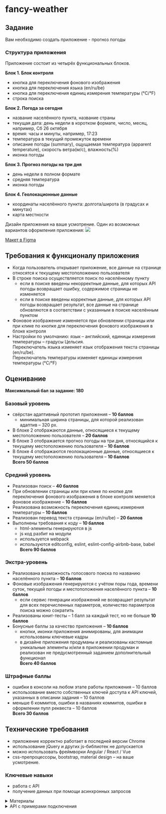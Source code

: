# fancy-weather

## Задание
Вам необходимо создать приложение - прогноз погоды

### Структура приложения
Приложение состоит из четырёх функциональных блоков. 

**Блок 1. Блок контроля**
- кнопка для переключения фонового изображения
- кнопка для переключения языка (en/ru/be) 
- кнопка для переключения единиц измерения температуры (°C/°F)
- строка поиска

**Блок 2. Погода за сегодня**
- название населённого пункта, название страны
- текущая дата: день недели в коротком формате, число, месяц, например, Сб 26 октября
- время: часы и минуты, например, 17:23
- температура в текущий промежуток времени
- описание погоды (summary), ощущаемая температура (apparent temperature), скорость ветра(м/с), влажность(%)
- иконка погоды

**Блок 3. Прогноз погоды на три дня**
- день недели в полном формате
- средняя температура
- иконка погоды 

**Блок 4. Геолокационные данные**
- координаты населённого пункта: долгота/широта (в градусах и минутах)
- карта местности

Дизайн приложения на ваше усмотрение.
Один из возможных вариантов оформления приложения: 
![](https://bit.ly/2rvqIIt)
  
[Макет в Figma](https://www.figma.com/file/3aQwTNcZWg5CTuvlQ1t5MQ/fancy-weather?node-id=0%3A1)
  

## Требования к функционалу приложения
- Когда пользователь открывает приложение, все данные на странице относятся к текущему местоположению пользователя
- В строке поиска осуществляется поиск по населённому пункту
  - если в поиске введены некорректные данные, для которых API погоды возвращает ошибку, содержимое страницы не изменяется
  - если в поиске введены корректные данные, для которых API погоды возвращает результат, все данные на странице обновляются в соответствии с указанным в поиске населённым пунктом
- Фоновое изображение изменяется при обновлении страницы или при клике по кнопке для переключения фонового изображения в блоке контроля   
- Настройки по умолчанию: язык – английский, единицы измерения температуры – градусы Цельсия.   
Переключатель языка изменяет язык отображения текста страницы (en/ru/be).   
Переключатель температуры изменяет единицы измерения температуры  (°C/°F)  

## Оценивание
**Максимальный бал за задание: 180**

### Базовый уровень
- свёрстан адаптивный прототип приложения – **10 баллов**
  - минимальная ширина страницы, для которой реализован адаптив – 320 рх. 
- В блоке 2 отображаются данные, относящиеся к текущему местоположению пользователя – **20 баллов**
- В блоке 3 отображается прогноз погоды на три дня, относящийся к текущему местоположению пользователя – **10 баллов**
- В блоке 4 отображаются геолокационные данные, относящиеся к текущему местоположению пользователя – **10 баллов**     
**Всего 50 баллов**

### Средний уровень
- Реализован поиск – **40 баллов**
- При обновлении страницы или при клике по кнопке для переключения фонового изображения в блоке контроля меняется фоновое изображение – **10 баллов**
- Реализована возможность переключения единиц измерения температуры  – **10 баллов**
- Реализован перевод текста страницы (en/ru/be) – **20 баллов**
- Выполнены требования к коду – **10 баллов**
  - html-элементы генерируются в js
  - js код разбит на модули
  - используется webpack
  - используются editconfig, eslint, eslint-config-airbnb-base, babel       
**Всего 90 баллов**

### Экстра-уровень 
- Реализована возможность голосового поиска по названию населённого пункта – **10 баллов**
- Фоновые изображения генерируются с учётом поры года, времени суток, текущей погоды и местоположения населённого пункта – **10 баллов**
  - если сервис генерации изображений не возвращает результат для всех перечисленных параметров, количество параметров поиска можно сократить
- Реализованы юнит-тесты – 1 балл за каждый тест, но не больше **10 баллов**  
- Бонусные баллы за качество приложения – **10 баллов**
  - кнопки, иконки приложения анимированы, для анимации использованы ключевые кадры 
  - в дизайне приложения продуманы и реализованы кастомные уникальные элементы и/или в приложении продуман и реализован не предусмотренный заданием дополнительный функционал     
**Всего 40 баллов**

### Штрафные баллы
- ошибки в консоли на любом этапе работы приложения – 10 баллов
- использование вместо собственных ключей доступа к API ключей, указанных в описании задания – 10 баллов
- меньше 6 коммитов, ошибки в названиях коммитов, ошибки в оформлении пулл реквеста – 10 баллов  
**Всего 30 баллов**

## Технические требования
- приложение корректно работает в последней версии Chrome
- использование jQuery и других js-библиотек не допускается
- можно использовать фреймворки Angular / React / Vue
- css-препроцессоры, bootstrap, material design – на ваше усмотрение.

### Ключевые навыки
- работа с API
- получение данных при помощи асинхронных запросов

<details> 
  <summary>Материалы</summary>

[Асинхронные запросы. Использование Fetch](https://developer.mozilla.org/ru/docs/Web/API/Fetch_API/Using_Fetch)  
[Асинхронные функции (async/await)](https://youtu.be/5kAPExqSZ1I)  

[Date](https://developer.mozilla.org/ru/docs/Web/JavaScript/Reference/Global_Objects/Date)  
[Date.prototype.toLocaleString](https://developer.mozilla.org/ru/docs/Web/JavaScript/Reference/Global_Objects/Date/toLocaleString)   

[Распознавание голоса в браузере](https://developer.mozilla.org/ru/docs/Web/API/SpeechRecognition)  

[React-приложение Прогноз погоды на 5 дней](https://medium.com/@leizl.samano/how-to-make-a-weather-app-using-react-403c88252deb)  
[React-приложение Прогноз погоды](https://tproger.ru/translations/react-basic-weather-app/)  
</details>

<details> 
  <summary>API с примерами подключения</summary>
  
**1. Данные о текущем местоположении пользователя**    
- https://ipinfo.io/ 
  - регистрируемся на сайте
  - получаем токен 
  - получаем данные о местоположении пользователя  
```https://ipinfo.io/json?token=eb5b90bb77d46a``` 
  - [API Docs](https://ipinfo.io/developers)

**2. API погоды**     
OpenWeatherMap, Weatherbit, AccuWeather, Dark Sky, Weather2020 и др.  
- https://openweathermap.org/ 
  - регистрируемся на сайте
  - получаем API Key  
```https://home.openweathermap.org/api_keys``` 
  - получаем данные о погоде на ближайшие пять дней  
``` https://api.openweathermap.org/data/2.5/forecast?q=Kiev&lang=ua&units=metric&APPID=a9a3a62789de80865407c0452e9d1c27 ```
  - [API Docs](https://openweathermap.org/api)  
- https://darksky.net/ 
  - регистрируемся на сайте
```https://darksky.net/dev/register```
  - подтверждаем  email (переходим по ссылке, которая пришла на почту)
  - получаем Secret Key 
  - получаем данные о погоде погоде на ближайшие семь дней  
```https://api.darksky.net/forecast/2bf27985f5a6844febcdc43c99cc81ce/53.5359,27.3400?lang=be```
  - [API Docs](https://darksky.net/dev/docs) 

**3. Фото для фона**   
- https://unsplash.com/developers 
  - регистрируемся на сайте
  - подтверждаем  email (переходим по ссылке, которая пришла на почту)
  - создаём приложение  
```https://unsplash.com/oauth/applications```
  - получаем Access Key
  - получаем фото для фона, которое меняется при каждом обновлении страницы  
```https://api.unsplash.com/photos/random?orientation=landscape&per_page=1&query=nature&client_id=e2077ad31a806c894c460aec8f81bc2af4d09c4f8104ae3177bb809faf0eac17```
  - [API Docs](https://unsplash.com/documentation)

**4. Геолокакция**   
- [Geolocation API](https://developer.mozilla.org/ru/docs/Web/API/Geolocation/getCurrentPosition) 

**5. Картографические API**      
Google Maps API, API Яндекс Карт, MapBox, OpenStreetMap и др.  
- https://www.mapbox.com 
  - регистрируемся на сайте  
```https://account.mapbox.com/auth/signup/```
  - подтверждаем  email (переходим по ссылке, которая пришла на почту)
  - получаем Access token  
```https://account.mapbox.com/```
  - выбираем понравившийся дизайн  
```https://docs.mapbox.com/mapbox-gl-js/examples/```
  - [API Docs](https://docs.mapbox.com/api/maps/)

**6. Геокодирование**   
Google Geocoding, Яндекс.Карты Геокодирование, Nominatim OpenStreetMap, Data Science Toolkit, Gisgraphy, OpenCage Geocoder  и др.  
- https://opencagedata.com/ 
  - регистрируемся на сайте
  - получаем API key 
  - получаем координаты по названию населённого пункта  
```https://api.opencagedata.com/geocode/v1/json?q=Minsk&key=c6b6da0f80f24b299e08ee1075f81aa5&pretty=1&no_annotations=1```
  - [API Docs](https://opencagedata.com/api)
</details>
